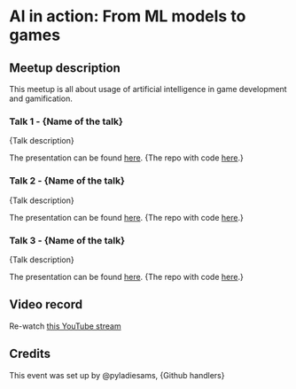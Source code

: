 # AI in action: From ML models to games

## Meetup description
This meetup is all about usage of artificial intelligence in game development and gamification.

### Talk 1 - {Name of the talk}

{Talk description}

The presentation can be found [here](link). {The repo with code [here](link).}

### Talk 2 - {Name of the talk}

{Talk description}

The presentation can be found [here](link). {The repo with code [here](link).}

### Talk 3 - {Name of the talk}

{Talk description}

The presentation can be found [here](link). {The repo with code [here](link).}

## Video record
Re-watch [this YouTube stream](link)

## Credits
This event was set up by @pyladiesams, {Github handlers}
